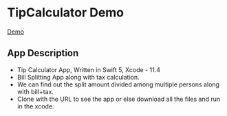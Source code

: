 # TipCalculator Demo
[Demo](https://drive.google.com/file/d/12T3LMEOAfEn5Rx47jJRncrdpE5Xfvo96/view?usp=sharing)


## App Description ##
  * Tip Calculator App, Written in Swift 5, Xcode - 11.4
  * Bill Splitting App along with tax calculation.
  * We can find out the split amount divided among multiple persons along with bill+tax.
  * Clone with the URL to see the app or else download all the files and run in the xcode.

